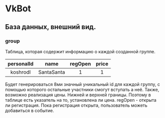 # VkBot
## База данных, внешний вид.
### group
Таблица, которая содержит информацию о каждой созданной группе.

| personalId | name | regOpen | price |
|:---------:|:---------:|:---------:|:---------:|
| koshrodl | SantaSanta | 1 | 1 |

Будет генерироваться 8ми значный уникальный id для каждой группу, с помощью которого остальные участники смогут вступать а неё.
Также, возможно реализация цены. Нижней и верхней границы. Поэтому в таблице есть указатель на то, установлена ли цена.
regOpen - открыта ли регистрация. Пока регистрация открыта, пользователь можеть добавиться в событие.

